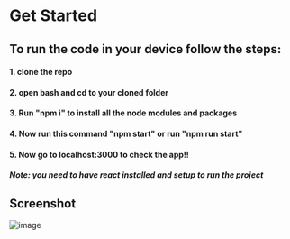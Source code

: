 # Get Started

## To run the code in your device follow the steps:
#### 1. clone the repo
#### 2. open bash and cd to your cloned folder
#### 3. Run "npm i" to install all the node modules and packages
#### 4. Now run this command "npm start" or run "npm run start"
#### 5. Now go to localhost:3000 to check the app!!


##### Note: you need to have react installed and setup to run the project



## Screenshot

![image](https://user-images.githubusercontent.com/96445392/216629033-e986c118-8227-4b26-a12e-c1d2c7706fdf.png)
